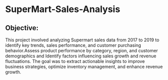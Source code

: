 # SuperMart-Sales-Analysis

## Objective:
This project involved analyzing Supermart sales data from 2017 to 2019 to identify key trends, sales performance, and customer purchasing behavior.Assess product performance by category, region, and customer demographics and Identify factors influencing sales growth and revenue fluctuations. The goal was to extract actionable insights to improve business strategies, optimize inventory management, and enhance revenue growth.




